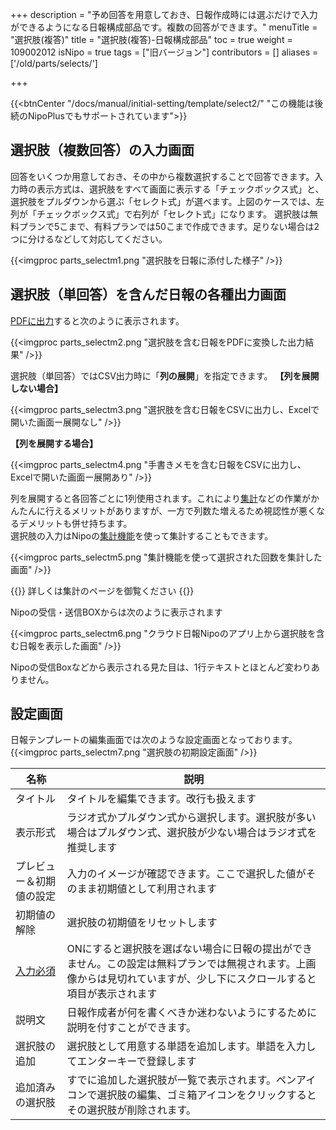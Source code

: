 +++
description = "予め回答を用意しておき、日報作成時には選ぶだけで入力ができるようになる日報構成部品です。複数の回答ができます。"
menuTitle = "選択肢(複答)"
title = "選択肢(複答)-日報構成部品"
toc = true
weight = 109002012
isNipo = true
tags = ["旧バージョン"]
contributors = []
aliases = ['/old/parts/selects/']

+++

{{<btnCenter "/docs/manual/initial-setting/template/select2/" "この機能は後続のNipoPlusでもサポートされています">}}

## 選択肢（複数回答）の入力画面

回答をいくつか用意しておき、その中から複数選択することで回答できます。入力時の表示方式は、選択肢をすべて画面に表示する「チェックボックス式」と、選択肢をプルダウンから選ぶ「セレクト式」が選べます。上図のケースでは、左列が「チェックボックス式」で右列が「セレクト式」になります。
選択肢は無料プランで5こまで、有料プランでは50こまで作成できます。足りない場合は2つに分けるなどして対応してください。

{{<imgproc parts_selectm1.png "選択肢を日報に添付した様子" />}}

## 選択肢（単回答）を含んだ日報の各種出力画面

[PDFに出力](/old/manual/pdf/)すると次のように表示されます。

{{<imgproc parts_selectm2.png "選択肢を含む日報をPDFに変換した出力結果" />}}

選択肢（単回答）ではCSV出力時に「**列の展開**」を指定できます。
**【列を展開しない場合】**

{{<imgproc parts_selectm3.png "選択肢を含む日報をCSVに出力し、Excelで開いた画面ー展開なし" />}}

**【列を展開する場合】**

{{<imgproc parts_selectm4.png "手書きメモを含む日報をCSVに出力し、Excelで開いた画面ー展開あり" />}}

列を展開すると各回答ごとに1列使用されます。これにより[集計](/old/manual/analytics/)などの作業がかんたんに行えるメリットがありますが、一方で列数た増えるため視認性が悪くなるデメリットも併せ持ちます。  
選択肢の入力はNipoの[集計機能](/old/manual/analytics/)を使って集計することもできます。

{{<imgproc parts_selectm5.png "集計機能を使って選択された回数を集計した画面" />}}

{{<alice pos="left" icon="default">}}
詳しくは集計のページを御覧ください
{{</alice>}}

Nipoの受信・送信BOXからは次のように表示されます

{{<imgproc parts_selectm6.png "クラウド日報Nipoのアプリ上から選択肢を含む日報を表示した画面" />}}

Nipoの受信Boxなどから表示される見た目は、1行テキストとほとんど変わりありません。

## 設定画面

日報テンプレートの編集画面では次のような設定画面となっております。
{{<imgproc parts_selectm7.png "選択肢の初期設定画面" />}}

|名称|説明|
|---|---|
|タイトル|タイトルを編集できます。改行も扱えます|
|表示形式|ラジオ式かプルダウン式から選択します。選択肢が多い場合はプルダウン式、選択肢が少ない場合はラジオ式を推奨します|
|プレビュー＆初期値の設定|入力のイメージが確認できます。ここで選択した値がそのまま初期値として利用されます|
|初期値の解除|選択肢の初期値をリセットします|
|[入力必須](/tips/required/)|ONにすると選択肢を選ばない場合に日報の提出ができません。この設定は無料プランでは無視されます。上画像からは見切れていますが、少し下にスクロールすると項目が表示されます|
|説明文|日報作成者が何を書くべきか迷わないようにするために説明を付すことができます。|
|選択肢の追加|選択肢として用意する単語を追加します。単語を入力してエンターキーで登録します|
|追加済みの選択肢|すでに追加した選択肢が一覧で表示されます。ペンアイコンで選択肢の編集、ゴミ箱アイコンをクリックするとその選択肢が削除されます。|
